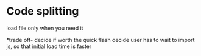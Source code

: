 # Code splitting
load file only when you need it

*trade off- decide if worth the quick flash
decide user has to wait to import js, so that
initial load time is faster
